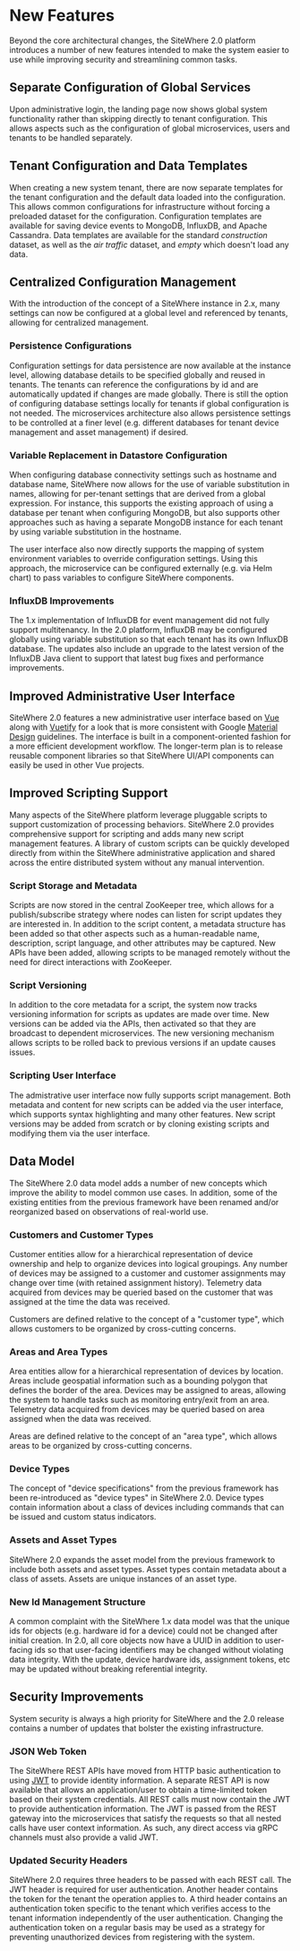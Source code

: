 # New Features

Beyond the core architectural changes, the SiteWhere 2.0 platform introduces
a number of new features intended to make the system easier to use while improving
security and streamlining common tasks.

## Separate Configuration of Global Services

Upon administrative login, the landing page now shows global system functionality
rather than skipping directly to tenant configuration. This allows aspects such as
the configuration of global microservices, users and tenants to be handled
separately.

<InlineImage src="/images/platform/tenant-management.png" caption="Tenant Management"/>

## Tenant Configuration and Data Templates

When creating a new system tenant, there are now separate templates for
the tenant configuration and the default data loaded into the configuration.
This allows common configurations for infrastructure without forcing a
preloaded dataset for the configuration. Configuration templates are
available for saving device events to MongoDB, InfluxDB, and Apache Cassandra.
Data templates are available for the standard _construction_ dataset, as well
as the _air traffic_ dataset, and _empty_ which doesn't load any data.

## Centralized Configuration Management

With the introduction of the concept of a SiteWhere instance in 2.x,
many settings can now be configured at a global level and referenced by
tenants, allowing for centralized management.

### Persistence Configurations

Configuration settings for data persistence are now available at the instance level,
allowing database details to be specified globally and reused in tenants. The
tenants can reference the configurations by id and are automatically updated
if changes are made globally. There is still the option of configuring database
settings locally for tenants if global configuration is not needed. The
microservices architecture also allows persistence settings to be controlled
at a finer level (e.g. different databases for tenant device management and
asset management) if desired.

<InlineImage src="/images/platform/persistence-configurations.png" caption="Persistence Configuration"/>

### Variable Replacement in Datastore Configuration

When configuring database connectivity settings such as hostname and database
name, SiteWhere now allows for the use of variable substitution in names,
allowing for per-tenant settings that are derived from a global expression.
For instance, this supports the existing approach of using a database per
tenant when configuring MongoDB, but also supports other approaches such as
having a separate MongoDB instance for each tenant by using variable substitution
in the hostname.

The user interface also now directly supports the mapping of system environment
variables to override configuration settings. Using this approach, the microservice
can be configured externally (e.g. via Helm chart) to pass variables to configure
SiteWhere components.

<InlineImage src="/images/platform/db-variable-substitution.png" caption="Variable Sustitution"/>

### InfluxDB Improvements

The 1.x implementation of InfluxDB for event management did not fully support
multitenancy. In the 2.0 platform, InfluxDB may be configured globally using
variable substitution so that each tenant has its own InfluxDB database. The
updates also include an upgrade to the latest version of the InfluxDB Java
client to support that latest bug fixes and performance improvements.

## Improved Administrative User Interface

SiteWhere 2.0 features a new administrative user interface based on
[Vue](https://vuejs.org/) along with [Vuetify](https://vuetifyjs.com/)
for a look that is more consistent with Google [Material Design](https://material.io/)
guidelines. The interface is built in a component-oriented fashion for a
more efficient development workflow. The longer-term plan is to release
reusable component libraries so that SiteWhere UI/API components can easily
be used in other Vue projects.

<InlineImage src="/images/platform/vue-user-interface.png" caption="Vue User Interface"/>

## Improved Scripting Support

Many aspects of the SiteWhere platform leverage pluggable scripts to support
customization of processing behaviors. SiteWhere 2.0 provides comprehensive
support for scripting and adds many new script management features. A library
of custom scripts can be quickly developed directly from within the SiteWhere
administrative application and shared across the entire distributed system
without any manual intervention.

### Script Storage and Metadata

Scripts are now stored in the central ZooKeeper tree, which allows for a
publish/subscribe strategy where nodes can listen for script updates they
are interested in. In addition to the script content, a metadata structure
has been added so that other aspects such as a human-readable name, description,
script language, and other attributes may be captured. New APIs have been added,
allowing scripts to be managed remotely without the need for direct interactions
with ZooKeeper.

### Script Versioning

In addition to the core metadata for a script, the system now tracks versioning
information for scripts as updates are made over time. New versions can be added
via the APIs, then activated so that they are broadcast to dependent microservices.
The new versioning mechanism allows scripts to be rolled back to previous versions
if an update causes issues.

### Scripting User Interface

The admistrative user interface now fully supports script management. Both metadata
and content for new scripts can be added via the user interface, which supports
syntax highlighting and many other features. New script versions may be added from
scratch or by cloning existing scripts and modifying them via the user interface.

<InlineImage src="/images/platform/scripting-ui.png" caption="Scripting User Interface"/>

## Data Model

The SiteWhere 2.0 data model adds a number of new concepts which improve the
ability to model common use cases. In addition, some of the existing entities
from the previous framework have been renamed and/or reorganized based on
observations of real-world use.

### Customers and Customer Types

Customer entities allow for a hierarchical representation of device ownership
and help to organize devices into logical groupings. Any number of devices
may be assigned to a customer and customer assignments may change over time
(with retained assignment history). Telemetry data acquired from devices
may be queried based on the customer that was assigned at the time the
data was received.

Customers are defined relative to the concept of a "customer type", which
allows customers to be organized by cross-cutting concerns.

### Areas and Area Types

Area entities allow for a hierarchical representation of devices by location.
Areas include geospatial information such as a bounding polygon that defines
the border of the area. Devices may be assigned to areas, allowing the system
to handle tasks such as monitoring entry/exit from an area. Telemetry data
acquired from devices may be queried based on area assigned when the data
was received.

Areas are defined relative to the concept of an "area type", which allows
areas to be organized by cross-cutting concerns.

### Device Types

The concept of "device specifications" from the previous framework has been
re-introduced as "device types" in SiteWhere 2.0. Device types contain
information about a class of devices including commands that can be issued
and custom status indicators.

### Assets and Asset Types

SiteWhere 2.0 expands the asset model from the previous framework to include
both assets and asset types. Asset types contain metadata about a class of
assets. Assets are unique instances of an asset type.

### New Id Management Structure

A common complaint with the SiteWhere 1.x data model was that the unique ids for
objects (e.g. hardware id for a device) could not be changed after initial creation.
In 2.0, all core objects now have a UUID in addition to user-facing ids so that
user-facing identifiers may be changed without violating data integrity. With the
update, device hardware ids, assignment tokens, etc may be updated without breaking
referential integrity.

## Security Improvements

System security is always a high priority for SiteWhere and the 2.0 release contains
a number of updates that bolster the existing infrastructure.

### JSON Web Token

The SiteWhere REST APIs have moved from HTTP basic authentication to using
[JWT](https://jwt.io/introduction/) to provide identity information. A separate
REST API is now available that allows an application/user to obtain a time-limited
token based on their system credentials. All REST calls must now contain the JWT to
provide authentication information. The JWT is passed from the REST gateway into
the microservices that satisfy the requests so that all nested calls have user
context information. As such, any direct access via gRPC channels must also provide
a valid JWT.

### Updated Security Headers

SiteWhere 2.0 requires three headers to be passed with each REST call. The JWT
header is required for user authentication. Another header contains the token for
the tenant the operation applies to. A third header contains an authentication
token specific to the tenant which verifies access to the tenant information
independently of the user authentication. Changing the authentication token on a
regular basis may be used as a strategy for preventing unauthorized devices
from registering with the system.
